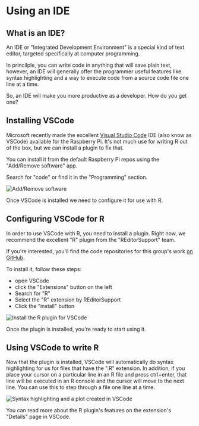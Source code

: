 # Using an IDE

## What is an IDE?

An IDE or "Integrated Development Environment" is a special kind of text editor, targeted specifically at computer
programming.

In princilple, you can write code in anything that will save plain text, however, an IDE will generally offer the
programmer useful features like syntax highlighting and a way to execute code from a source code file one line at
a time.

So, an IDE will make you more productive as a developer. How do you get one?

## Installing VSCode

Microsoft recently made the excellent [Visual Studio Code](https://code.visualstudio.com) IDE (also know as VSCode) 
available for the Raspberry Pi. It's not much use for writing R out of the box, but we can install a plugin to fix that.

You can install it from the default Raspberry Pi repos using the "Add/Remove software" app.

Search for "code" or find it in the "Programming" section.

![Add/Remove software](../assets/images/docs/add-remove-software.png)

Once VSCode is installed we need to configure it for use with R.

## Configuring VSCode for R

In order to use VSCode with R, you need to install a plugin. Right now, we recommend the excellent "R" plugin
from the "REditorSupport" team.

If you're interested, you'll find the code repositories for this group's work [on GitHub](https://github.com/REditorSupport).

To install it, follow these steps:

* open VSCode
* click the "Extensions" button on the left
* Search for "R"
* Select the "R" extension by REditorSupport
* Click the "install" button

![Install the R plugin for VSCode](../assets/images/docs/vscode-r-extension.png)

Once the plugin is installed, you're ready to start using it.

## Using VSCode to write R

Now that the plugin is installed, VSCode will automatically do syntax highlighting for us for files that have the ".R"
extension.
In addition, if you place your cursor on a particular line in an R file and press ctrl+enter, that line will be executed
in an R console and the cursor will move to the next line. You can use this to step through a file one line at a time.

![Syntax highlighting and a plot created in VSCode](../assets/images/docs/r4pi-vscode-penguins.png)

You can read more about the R plugin's features on the extension's "Details" page in VSCode.
